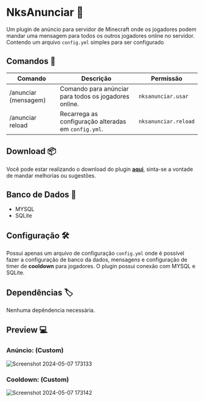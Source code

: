 # NksAnunciar 📢

Um plugin de anúncio para servidor de Minecraft onde os jogadores podem mandar uma mensagem para todos os outros jogadores online no servidor.
Contendo um arquivo `config.yml` simples para ser configurado

## Comandos 📃

|Comando         |Descrição                      |Permissão                    |
|----------------|-------------------------------|-----------------------------|
|/anunciar (mensagem) |Comando para anúnciar para todos os jogadores online. | `nksanunciar.usar`    |
|/anunciar reload |Recarrega as configuração alteradas em `config.yml`. | `nksanunciar.reload`    |

## Download 📦
Você pode estar realizando o download do plugin [**aqui**](https://github.com/aleixo-dev/NksAnunciar/releases), sinta-se a vontade de mandar melhorias ou sugestões.

## Banco de Dados 🎲
- MYSQL
- SQLite

## Configuração 🛠️
Possui apenas um arquivo de configuração `config.yml` onde é possível fazer a configuração de banco da dados, mensagens e configuração de timer de **cooldown** para jogadores. O plugin possui conexão com MYSQL e SQLite.
## Dependências 🏷️
Nenhuma depêndencia necessária.

## Preview 💻
### Anúncio: (Custom)
![Screenshot 2024-05-07 173133](https://github.com/aleixo-dev/NksAnunciar/assets/75820713/dd2a26a4-781f-405f-b94b-f7b3825607b6)

### Cooldown: (Custom)
![Screenshot 2024-05-07 173142](https://github.com/aleixo-dev/NksAnunciar/assets/75820713/4cc06a56-a223-4dcf-885e-59e70b70dae9)


